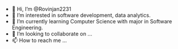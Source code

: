 - 👋 Hi, I’m @Rovinjan2231
- 👀 I’m interested in software development, data analytics.
- 🌱 I’m currently learning Computer Science with major in Software Engineering.
- 💞️ I’m looking to collaborate on ...
- 📫 How to reach me ...

<!---
Rovinjan2231/Rovinjan2231 is a ✨ special ✨ repository because its `README.md` (this file) appears on your GitHub profile.
You can click the Preview link to take a look at your changes.
--->
